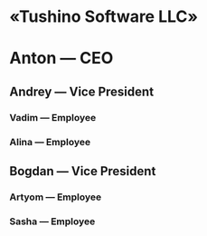 «Tushino Software LLC»
======================
Anton — CEO
===========

## Andrey — Vice President
### Vadim — Employee
### Alina — Employee

## Bogdan — Vice President
### Artyom — Employee
### Sasha — Employee
